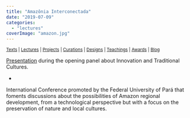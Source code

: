 ```yaml
---
title: "Amazônia Interconectada"
date: "2019-07-09"
categories: 
  - "lectures"
coverImage: "amazon.jpg"
---
```


<small>[Texts](../texts.html) | [Lectures](../lectures.html) | [Projects](../projects.html) | [Curations](../curation.html) | [Designs](../designs.html) | [Teachings](../teachings.html) | [Awards](../awards.html) | <a href="https://readruiz.medium.com/" target="_blank">Blog</a></small>

[Presentation](http://culturadigital.br/amazoniainterconectada/programacao/) during the opening panel about Innovation and Traditional Cultures.

- <a href="https://thisismyart.eratudomato.online/wp-content/uploads/sites/11/2019/07/interconectada-1024x678.jpg"><img src="images/interconectada-1024x678.jpg" alt="" /></a>
    

International Conference promoted by the Federal University of Pará that foments discussions about the possibilities of Amazon regional development, from a technological perspective but with a focus on the preservation of nature and local cultures.
